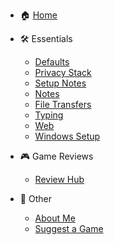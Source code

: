 - 🏠 [Home](README.md)

- 🛠️ Essentials
  - [Defaults](defaults.md)
  - [Privacy Stack](shields-up.md)
  - [Setup Notes](setup.md)
  - [Notes](notespace.md)
  - [File Transfers](transfer.md)
  - [Typing](typeography.md)
  - [Web](web.md)
  - [Windows Setup](winboot.md)

- 🎮 Game Reviews
  - [Review Hub](game-reviews.md)

- 📄 Other
  - [About Me](about-me.md)
  - [Suggest a Game](suggestions.md)

